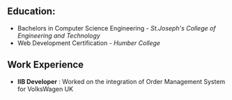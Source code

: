 ## Education:

- Bachelors in Computer Science Engineering  -  _St.Joseph's College of Engineering and Technology_
- Web Development Certification  -  _Humber College_

## Work Experience

- **IIB Developer** : Worked on the integration of Order Management System for VolksWagen UK
